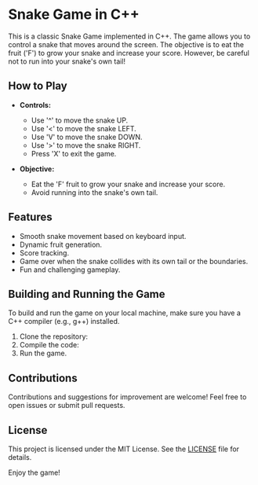 # Snake Game in C++

This is a classic Snake Game implemented in C++. The game allows you to control a snake that moves around the screen. The objective is to eat the fruit ('F') to grow your snake and increase your score. However, be careful not to run into your snake's own tail!

## How to Play

- **Controls:**
  - Use '^' to move the snake UP.
  - Use '<' to move the snake LEFT.
  - Use 'V' to move the snake DOWN.
  - Use '>' to move the snake RIGHT.
  - Press 'X' to exit the game.

- **Objective:**
  - Eat the 'F' fruit to grow your snake and increase your score.
  - Avoid running into the snake's own tail.

## Features

- Smooth snake movement based on keyboard input.
- Dynamic fruit generation.
- Score tracking.
- Game over when the snake collides with its own tail or the boundaries.
- Fun and challenging gameplay.

## Building and Running the Game

To build and run the game on your local machine, make sure you have a C++ compiler (e.g., g++) installed.

1. Clone the repository:
2. Compile the code:
3. Run the game.


## Contributions

Contributions and suggestions for improvement are welcome! Feel free to open issues or submit pull requests.

## License

This project is licensed under the MIT License. See the [LICENSE](LICENSE) file for details.

Enjoy the game!
